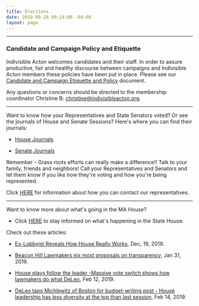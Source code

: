 ```yaml
---
title: Elections
date: 2019-09-28 09:14:00 -04:00
layout: page
---
```


---

### Candidate and Campaign Policy and Etiquette

Indivisible Acton welcomes candidates and their staff. In order to assure productive, fair and healthy discourse between campaigns and Indivisible Acton members these policies have been put in place. Please see our [Candidate and Campaign Etiquette and Policy](https://docs.google.com/document/d/1-G3_GKFkz3fC0VDkfGh4DbC820mzi23yyMG1-EqapfE/edit) document.

Any questions or concerns should be directed to the membership coordinator Christine B: christine@indivisibleacton.org.

---

Want to know how your Representatives and State Senators voted?  Or see the journals of House and Senate Sessions?  Here's where you can find their journals:

* [House Journals](https://malegislature.gov/Journal/House)

* [Senate Journals](https://malegislature.gov/Journal/Senate)

Remember - Grass roots efforts can really make a difference!!  Talk to your family, friends and neighbors!  Call your Representatives and Senators and let them know if you like how they're voting and how you're being represented.

Click [HERE](http://www.indivisibleacton.org/2018-ma-state-primary.html) for information about how you can contact our representatives.

---

Want to know more about what's going in the MA House?

* Click [HERE](https://www.actonmass.org) to stay informed on what's happening in the State House.  

Check out these articles:

* [Ex-Lobbyist Reveals How House Really Works](https://commonwealthmagazine.org/opinion/ex-lobbyist-reveals-how-the-house-really-works/), Dec, 19, 2018.  

* [Beacon Hill Lawmakers nix most proposals on transparency](https://www.bostonglobe.com/metro/2019/01/31/house-lawmakers-nix-most-proposals-advocating-transparency/h0KCjOwOMyAcGNYamQwLXL/story.html), Jan 31, 2019.  

* [House plays follow the leader -Massive vote switch shows how lawmakers do what DeLeo](https://commonwealthmagazine.org/state-government/house-plays-follow-the-leader-2/), Feb 12, 2019.  

* [DeLeo taps Michlewitz of Boston for budget-writing post - House leadership has less diversity at the top than last session](https://commonwealthmagazine.org/politics/deleo-taps-michlewitz-of-boston-for-budget-writing-post/), Feb 14, 2019. 